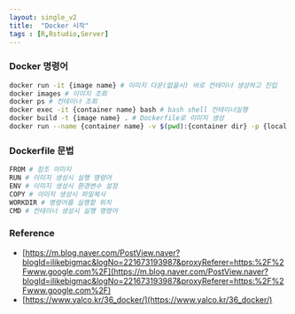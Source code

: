 ```yaml
---
layout: single_v2
title:  "Docker 시작"
tags : [R,Rstudio,Server]
---
```


### Docker 명령어
```bash
docker run -it {image name} # 이미지 다운(없을시) 바로 컨테이너 생성하고 진입
docker images # 이미지 조회
docker ps # 컨테이너 조회
docker exec -it {container name} bash # bash shell 컨테이너실행
docker build -t {image name} . # Dockerfile로 이미지 생성
docker run --name {container name} -v $(pwd):{container dir} -p {local port}:{container port} -d {image name} # --name 컨테이너 이름설정, -v DIR 연결, -p PORT 연결, -d 백그라운드에서 실행
```

### Dockerfile 문법 
```bash
FROM # 참조 이미지
RUN # 이미지 생성시 실행 명령어
ENV # 이미지 생성시 환경변수 설정
COPY # 이미지 생성시 파일복사
WORKDIR # 명령어를 실행할 위치
CMD # 컨테이너 생성시 실행 명령어
```

### Reference
- [https://m.blog.naver.com/PostView.naver?blogId=ilikebigmac&logNo=221673193987&proxyReferer=https:%2F%2Fwww.google.com%2F](https://m.blog.naver.com/PostView.naver?blogId=ilikebigmac&logNo=221673193987&proxyReferer=https:%2F%2Fwww.google.com%2F)
- [https://www.yalco.kr/36_docker/](https://www.yalco.kr/36_docker/)